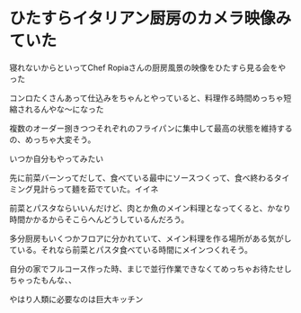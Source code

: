 # ひたすらイタリアン厨房のカメラ映像みていた
寝れないからといってChef Ropiaさんの厨房風景の映像をひたすら見る会をやった

コンロたくさんあって仕込みをちゃんとやっていると、料理作る時間めっちゃ短縮されるんやな〜になった

複数のオーダー捌きつつそれぞれのフライパンに集中して最高の状態を維持するの、めっちゃ大変そう。

いつか自分もやってみたい

先に前菜バーンってだして、食べている最中にソースつくって、食べ終わるタイミング見計らって麺を茹でていた。イイネ

前菜とパスタならいいんだけど、肉とか魚のメイン料理となってくると、かなり時間かかるからそこらへんどうしているんだろう。

多分厨房もいくつかフロアに分かれていて、メイン料理を作る場所がある気がしている。それなら前菜とパスタ食べている時間にメインつくれそう。

自分の家でフルコース作った時、まじで並行作業できなくてめっちゃお待たせしちゃったもんな、、

やはり人類に必要なのは巨大キッチン

